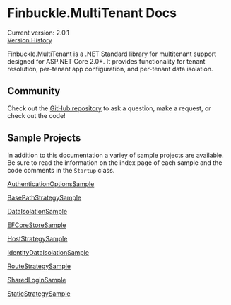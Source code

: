 # Finbuckle.MultiTenant Docs
Current version: 2.0.1  
[Version History](https://github.com/Finbuckle/Finbuckle.MultiTenant/blob/master/CHANGELOG.md)

Finbuckle.MultiTenant is a .NET Standard library for multitenant support designed for ASP.NET Core 2.0+. It provides functionality for tenant resolution, per-tenant app configuration, and per-tenant data isolation.

## Community
Check out the [GitHub repository](https://github.com/Finbuckle/Finbuckle.MultiTenant) to ask a question, make a request, or check out the code!

## Sample Projects
In addition to this documentation a variey of sample projects are available. Be sure to read the information on the index page of each
sample and the code comments in the `Startup` class.

[AuthenticationOptionsSample](https://github.com/Finbuckle/Finbuckle.MultiTenant/tree/dev/samples/AuthenticationOptionsSample)

[BasePathStrategySample](https://github.com/Finbuckle/Finbuckle.MultiTenant/tree/dev/samples/BasePathStrategySample)

[DataIsolationSample](https://github.com/Finbuckle/Finbuckle.MultiTenant/tree/dev/samples/DataIsolationSample) 

[EFCoreStoreSample](https://github.com/Finbuckle/Finbuckle.MultiTenant/tree/dev/samples/EFCoreStoreSample)

[HostStrategySample](https://github.com/Finbuckle/Finbuckle.MultiTenant/tree/dev/samples/HostStrategySample)

[IdentityDataIsolationSample](https://github.com/Finbuckle/Finbuckle.MultiTenant/tree/dev/samples/IdentityDataIsolationSample)

[RouteStrategySample](https://github.com/Finbuckle/Finbuckle.MultiTenant/tree/dev/samples/RouteStrategySample)  

[SharedLoginSample](https://github.com/Finbuckle/Finbuckle.MultiTenant/tree/dev/samples/SharedLoginSample)  

[StaticStrategySample](https://github.com/Finbuckle/Finbuckle.MultiTenant/tree/dev/samples/StaticStrategySample)